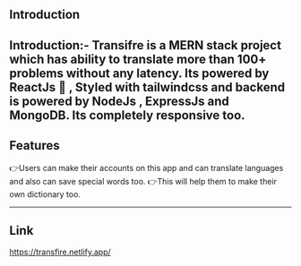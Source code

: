 ## Introduction

Introduction:-
Transifre is a MERN stack project which has ability to translate more than 100+ problems without any latency.
Its powered by ReactJs 💪 , Styled with tailwindcss and backend is powered by NodeJs , ExpressJs and MongoDB.
Its completely responsive too.
 ---

 ## Features
 
👉Users can make their accounts on this app and can translate languages and also can save special words too.
👉This will help them to make their own dictionary too.

---

## Link
https://transfire.netlify.app/
